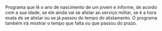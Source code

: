 Programa que lê o ano de nascimento de um jovem e informe, de acordo com a sua idade, se ele ainda vai se alistar ao serviço militar, se é a hora exata de se alistar ou se já passou do tempo do alistamento. O programa também irá mostrar o tempo que falta ou que passou do prazo.